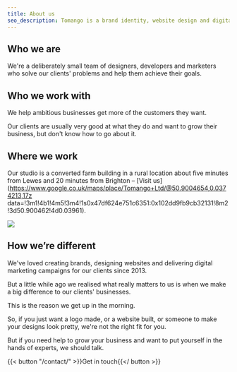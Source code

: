 ```yaml
---
title: About us
seo_description: Tomango is a brand identity, website design and digital marketing company in Sussex delivering sustained results.
---
```


## Who we are
We're a deliberately small team of designers, developers and marketers who solve our clients' problems and help them achieve their goals.

## Who we work with
We help ambitious businesses get more of the customers they want.

Our clients are usually very good at what they do and want to grow their business, but don't know how to go about it.

## Where we work
Our studio is a converted farm building in a rural location about five minutes from Lewes and 20 minutes from Brighton – [Visit us](https://www.google.co.uk/maps/place/Tomango+Ltd/@50.9004654,0.0374213,17z
data=!3m1!4b1!4m5!3m4!1s0x47df624e751c6351:0x102dd9fb9cb32131!8m2!3d50.900462!4d0.03961).

![](images/team/tomango-studio.jpg)

## How we’re different
We've loved creating brands, designing websites and delivering digital marketing campaigns for our clients since 2013.

But a little while ago we realised what really matters to us is when we make a big difference to our clients' businesses. 

This is the reason we get up in the morning.

So, if you just want a logo made, or a website built, or someone to make your designs look pretty, we're not the right fit for you.

But if you need help to grow your business and want to put yourself in the hands of experts, we should talk.

{{< button "/contact/" >}}Get in touch{{</ button >}}
